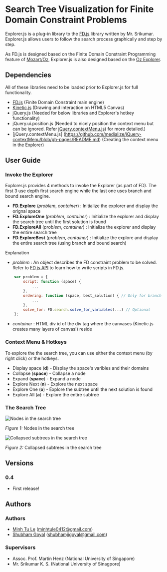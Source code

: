 Search Tree Visualization for Finite Domain Constraint Problems
====================

Explorer.js is a plug-in library to the [FD.js](http://nishabdam.com:8080/fd/index) library 
written by Mr. Srikumar. Explorer.js allows users to follow the search process
graphically and step by step. 

As FD.js is designed based on the Finite Domain Constraint Programming 
feature of [Mozart/Oz](http://www.mozart-oz.org/documentation/fdt/index.html),
Explorer.js is also designed based on the [Oz Explorer](http://www.mozart-oz.org/documentation/explorer/index.html). 

Dependencies
---------------------
All of these libraries need to be loaded prior to Explorer.js for full 
functionality.

+ [FD.js](http://nishabdam.com:8080/fd/index) (Finite Domain Constraint main engine)
+ [Kinetic.js](http://www.kineticjs.com/) (Drawing and interaction on HTML5 Canvas)
+ jQuery.js (Needed for below libraries and Explorer's hotkey functionality)
+ jQuery.ui.position.js (Needed to nicely position the context menu but can be
ignored. Refer [jQuery.contextMenu.js](https://github.com/medialize/jQuery-contextMenu/blob/gh-pages/README.md))
for more detailed.)
+ [jQuery.contextMenu.js] (https://github.com/medialize/jQuery-contextMenu/blob/gh-pages/README.md)
(Creating the context menu in the Explorer)

User Guide
---------------------
### Invoke the Explorer
Explorer.js provides 4 methods to invoke the Explorer (as part of FD). The first 3 use depth first search engine
while the last one uses branch and bound search engine.

+ **FD.Explore** (*problem*, *container*) : Initialize the explorer and display the orignal space
+ **FD.ExploreOne** (*problem*, *container*) : Initialize the explorer and display the search tree until the first 
solution is found
+ **FD.ExploreAll** (*problem*, *container*) : Initialize the explorer and display the entire search tree
+ **FD.ExploreBest** (*problem*, *container*) : Initialize the explore and display the entire search tree (using 
branch and bound search)

Explanation

- *problem* : An object describes the FD constraint problem to be solved. Refer to [FD.js API](http://nishabdam.com:8080/fd/wiki?name=API)
to learn how to write scripts in FD.js.

````javascript
	var problem = {
		script: function (space) { 
			...
		},
		ordering: function (space, best_solution) { // Only for branch and bound
			...
		},
		solve_for: FD.search.solve_for_variables(...) // Optional
	};
````

- *container* : HTML div id of the div tag where the canvases (Kinetic.js creates 
many layers of canvas!) reside

### Context Menu & Hotkeys
To explore the the search tree, you can use either the context menu (by right click) or the hotkeys.

+ Display space (**d**) - Display the space's varibles and their domains
+ Collapse (**space**) - Collapse a node
+ Expand (**space**) - Expand a node
+ Explore Next (**n**) - Explore the next space
+ Explore One (**o**) - Explore the subtree until the next solution is found
+ Explore All (**a**) - Explore the entire subtree

### The Search Tree

![](https://github.com/minhtule/Search-Tree-Visualization/raw/master/nodes.jpg "Nodes in the search tree")

*Figure 1:* Nodes in the search tree


![](https://github.com/minhtule/Search-Tree-Visualization/raw/master/subtrees.jpg "Collapsed subtrees in the search tree")

*Figure 2:* Collapsed subtrees in the search tree


Versions
---------------------
### 0.4
+ First release!

Authors
---------------------
### Authors
+ [Minh Tu Le](https://github.com/minhtule) (<minhtule0412@gmail.com>)
+ [Shubham Goyal](https://github.com/shubhamgoyal) (<shubhamjigoyal@gmail.com>)

### Supervisors
+ Assoc. Prof. Martin Henz (National University of Singapore)
+ Mr. Srikumar K. S. (National University of Sinagpore)